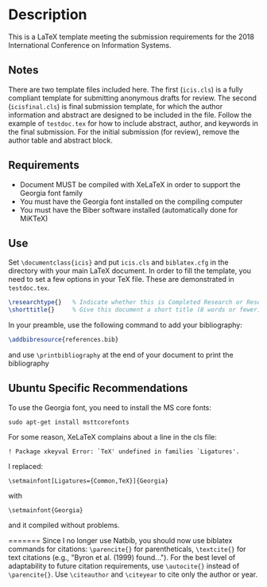 # Description
This is a LaTeX template meeting the submission requirements
for the 2018 International Conference on Information Systems.

## Notes

There are two template files included here. The first (`icis.cls`) is a fully compliant
template for submitting anonymous drafts for review. The second (`icisfinal.cls`) is final
submission template, for which the author information and abstract are designed to be
included in the file. Follow the example of `testdoc.tex` for how to include abstract,
author, and keywords in the final submission. For the initial submission (for review),
remove the author table and abstract block.

## Requirements
* Document MUST be compiled with XeLaTeX in order to support the Georgia font
family
* You must have the Georgia font installed on the compiling computer
* You must have the Biber software installed (automatically done for MiKTeX)

## Use
Set `\documentclass{icis}` and put `icis.cls` and `biblatex.cfg` in the directory with
your main LaTeX document. In order to fill the template, you need to set a few
options in your TeX file. These are demonstrated in `testdoc.tex`.

```latex
\researchtype{}   % Indicate whether this is Completed Research or Research in Progress
\shorttitle{}     % Give this document a short title (8 words or fewer)
```
In your preamble, use the following command to add your bibliography:

```latex
\addbibresource{references.bib}
```

and use `\printbibliography` at the end of your document to print the bibliography

## Ubuntu Specific Recommendations

To use the Georgia font, you need to install the MS core fonts:

    sudo apt-get install msttcorefonts

For some reason, XeLaTeX complains about a line in the cls file:

    ! Package xkeyval Error: `TeX' undefined in families `Ligatures'.

I replaced:

    \setmainfont[Ligatures={Common,TeX}]{Georgia}

with

    \setmainfont{Georgia}

and it compiled without problems.

=======
Since I no longer use Natbib, you should now use biblatex commands for
citations: `\parencite{}` for parentheticals, `\textcite{}` for text citations
(e.g., "Byron et al. (1999) found..."). For the best level of adaptability to
future citation requirements, use `\autocite{}` instead of `\parencite{}`. Use
`\citeauthor` and `\citeyear` to cite only the author or year.
